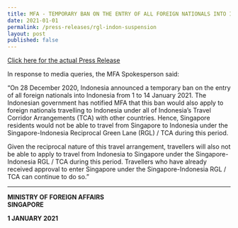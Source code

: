 ```yaml
---
title: MFA - TEMPORARY BAN ON THE ENTRY OF ALL FOREIGN NATIONALS INTO INDONESIA
date: 2021-01-01
permalink: /press-releases/rgl-indon-suspension
layout: post
published: false
---
```





<a href="https://www.mfa.gov.sg/Newsroom/Press-Statements-Transcripts-and-Photos/2021/01/20210101-Indon-Entry">Click here for the actual Press Release</a>

In response to media queries, the MFA Spokesperson said:

“On 28 December 2020, Indonesia announced a temporary ban on the entry of all foreign nationals into Indonesia from 1 to 14 January 2021. The Indonesian government has notified MFA that this ban would also apply to foreign nationals travelling to Indonesia under all of Indonesia’s Travel Corridor Arrangements (TCA) with other countries. Hence, Singapore residents would not be able to travel from Singapore to Indonesia under the Singapore-Indonesia Reciprocal Green Lane (RGL) / TCA during this period.
		
Given the reciprocal nature of this travel arrangement, travellers will also not be able to apply to travel from Indonesia to Singapore under the Singapore-Indonesia RGL / TCA during this period. Travellers who have already received approval to enter Singapore under the Singapore-Indonesia RGL / TCA can continue to do so.”

---

**MINISTRY OF FOREIGN AFFAIRS**<br/>
**SINGAPORE**

**1 JANUARY 2021**

